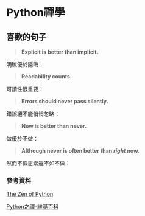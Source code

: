 # Python禪學

## 喜歡的句子

>**Explicit is better than implicit.**

明瞭優於隱晦：

>**Readability counts.**

可讀性很重要：

>**Errors should never pass silently.**

錯誤絕不能悄悄忽略：

>**Now is better than never.**

做優於不做：

>**Although never is often better than *right* now.**

然而不假思索還不如不做：

### 參考資料

[The Zen of Python](https://www.python.org/dev/peps/pep-0020/)

[Python之禪-維基百科](https://zh.wikipedia.org/wiki/Python%E4%B9%8B%E7%A6%85)
